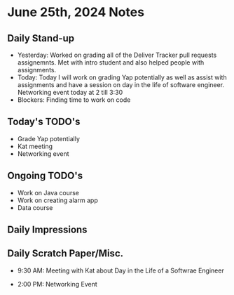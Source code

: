 # June 25th, 2024 Notes



## Daily Stand-up

* Yesterday: Worked on grading all of the Deliver Tracker pull requests assignemnts. Met with intro student and also helped people with assignments.
* Today: Today I will work on grading Yap potentially as well as assist with assignments and have a session on day in the life of software engineer. Networking event today at 2 till 3:30 
* Blockers: Finding time to work on code

## Today's TODO's
- Grade Yap potentially 
- Kat meeting
- Networking event 


## Ongoing TODO's
- Work on Java course
- Work on creating alarm app
- Data course


## Daily Impressions




## Daily Scratch Paper/Misc. 
* 9:30 AM: Meeting with Kat about Day in the Life of a Softwrae Engineer


* 2:00 PM: Networking Event